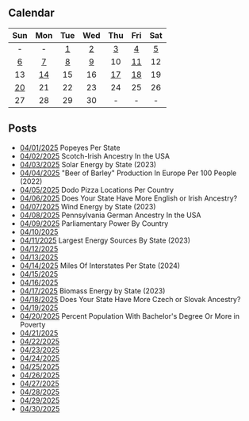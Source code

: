 ## Calendar

|Sun|Mon|Tue|Wed|Thu|Fri|Sat|
|:-:|:-:|:-:|:-:|:-:|:-:|:-:|
| - | - |[1](../../projects/restaurants/Popeyes_Per_State/)|[2](../../projects/ethnicity/Scotch-Irish_in_USA/)|[3](../../projects/economics/Percent_Energy_from_Solar_Per_State/)|[4](../../projects/agriculture/Beer_Of_Barley_Production_Europe_Per_Capita_2022/)|[5](../../projects/restaurants/Dodo_Pizza_Per_Country/)|
|[6](../../projects/versus/English_Vs_Irish_In_USA/)|[7](../../projects/economics/Percent_Energy_from_Wind_Per_State/)|[8](../../projects/ethnicity/Pennsylvania_German_In_USA/)|[9](../../projects/politics/Parliamentary_Power_By_County/)|10|[11](../../projects/economics/Largest_Energy_Sources_By_State/)|12|
|13|[14](../../projects/economics/Interstates_Per_State/)|15|16|[17](../../projects/economics/Percent_Energy_from_Biomass_Per_State/)|[18](../../projects/versus/Czech_Vs_Slovak_In_USA/)|19|
|[20](../../projects/economics/Bachelors_Degree_In_Poverty/)|21|22|23|24|25|26|
|27|28|29|30|-|-|-|

## Posts

* [04/01/2025](../../projects/restaurants/Popeyes_Per_State/) Popeyes Per State
* [04/02/2025](../../projects/ethnicity/Scotch-Irish_in_USA/) Scotch-Irish Ancestry In the USA
* [04/03/2025](../../projects/economics/Percent_Energy_from_Solar_Per_State/) Solar Energy by State (2023)
* [04/04/2025](../../projects/agriculture/Beer_Of_Barley_Production_Europe_Per_Capita_2022/) "Beer of Barley" Production In Europe Per 100 People (2022)
* [04/05/2025](../../projects/restaurants/Dodo_Pizza_Per_Country/) Dodo Pizza Locations Per Country
* [04/06/2025](../../projects/versus/English_Vs_Irish_In_USA/) Does Your State Have More English or Irish Ancestry?
* [04/07/2025](../../projects/economics/Percent_Energy_from_Wind_Per_State/) Wind Energy by State (2023)
* [04/08/2025](../../projects/ethnicity/Pennsylvania_German_In_USA/) Pennsylvania German Ancestry In the USA
* [04/09/2025](../../projects/politics/Parliamentary_Power_By_County/) Parliamentary Power By Country
* [04/10/2025]()
* [04/11/2025](../../projects/economics/Largest_Energy_Sources_By_State/) Largest Energy Sources By State (2023)
* [04/12/2025]()
* [04/13/2025]()
* [04/14/2025](../../projects/economics/Interstates_Per_State/) Miles Of Interstates Per State (2024)
* [04/15/2025]()
* [04/16/2025]()
* [04/17/2025](../../projects/economics/Percent_Energy_from_Biomass_Per_State/) Biomass Energy by State (2023)
* [04/18/2025](../../projects/versus/Czech_Vs_Slovak_In_USA/) Does Your State Have More Czech or Slovak Ancestry?
* [04/19/2025]()
* [04/20/2025](../../projects/economics/Bachelors_Degree_In_Poverty/) Percent Population With Bachelor's Degree Or More in Poverty
* [04/21/2025]()
* [04/22/2025]()
* [04/23/2025]()
* [04/24/2025]()
* [04/25/2025]()
* [04/26/2025]()
* [04/27/2025]()
* [04/28/2025]()
* [04/29/2025]()
* [04/30/2025]()
